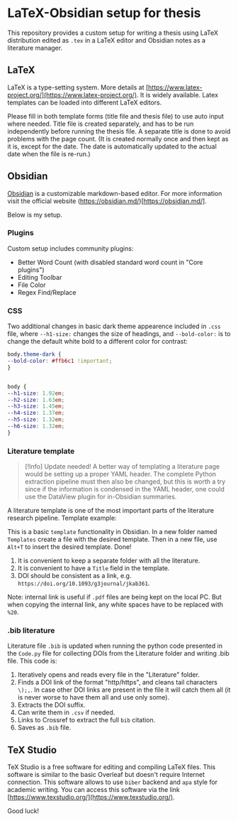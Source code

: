 # LaTeX-Obsidian setup for thesis
This repository provides a custom setup for writing a thesis using LaTeX distribution edited as `.tex` in a LaTeX editor and Obsidian notes as a 
literature manager.

## LaTeX
LaTeX is a type-setting system. More details at [https://www.latex-project.org/](https://www.latex-project.org/). It is widely available.
Latex templates can be loaded into different LaTeX editors.

Please fill in both template forms (title file and thesis file) to use auto input where needed. 
Title file is created separately, and has to be run independently before running the thesis file. A separate title is done to avoid 
problems with the page count.
(It is created normally once and then kept as it is, except for the date. The date is automatically updated to the actual date when the file is re-run.)

## Obsidian
[Obsidian](https://obsidian.md/) is a customizable markdown-based editor. For more information visit the official website 
(https://obsidian.md/)[https://obsidian.md/].

Below is my setup.

### Plugins
Custom setup includes community plugins:
- Better Word Count (with disabled standard word count in "Core plugins")
- Editing Toolbar
- File Color
- Regex Find/Replace

### CSS
Two additional changes in basic dark theme appearence included in `.css` file, 
where `--h1-size:` changes the size of headings, and 
`--bold-color:` is to change the default white bold to a different color for contrast:

``` css
body.theme-dark { 
--bold-color: #ffb6c1 !important; 
}


body {
--h1-size: 1.92em;
--h2-size: 1.63em;
--h3-size: 1.45em;
--h4-size: 1.37em;
--h5-size: 1.32em;
--h6-size: 1.32em;
}
```

### Literature template

> [!Info]
> Update needed! A better way of templating a literature page would be setting up a proper YAML header. 
> The complete Python extraction pipeline must then also be changed, but this is worth a try
> since if the information is condensed in the YAML header, one could use the DataView plugin for in-Obsidian summaries.

A literature template is one of the most important parts of the literature research pipeline. Template example:

This is a basic `template` functionality in Obsidian. In a new folder named `Templates` create a file with the desired template.
Then in a new file, use `Alt+T` to insert the desired template. Done!

1. It is convenient to keep a separate folder with all the literature. 
2. It is convenient to have a `Title` field in the template.
3. DOI should be consistent as a link, e.g. `https://doi.org/10.1093/g3journal/jkab361`.

Note: internal link is useful if `.pdf` files are being kept on the local PC. But when copying the internal link, any white spaces 
have to be replaced with `%20`.

### .bib literature
Literature file `.bib` is updated when running the python code presented in the `Code.py` file for collecting DOIs from the Literature 
folder and writing .bib file.
This code is:
1. Iteratively opens and reads every file in the "Literature" folder.
2. Finds a DOI link of the format "http/https", and cleans tail characters `\);,`. In case other DOI links are present in the file 
it will catch them all (it is never worse to have them all and use only some).
3. Extracts the DOI suffix.
4. Can write them in `.csv` if needed.
5. Links to Crossref to extract the full `bib` citation.
6. Saves as `.bib` file.


## TeX Studio

TeX Studio is a free software for editing and compiling LaTeX files. This software is similar to the basic Overleaf but doesn't require 
Internet connection. This software allows to use `biber` backend and `apa` style for academic writing. 
You can access this software via the link [https://www.texstudio.org/](https://www.texstudio.org/).

Good luck!
